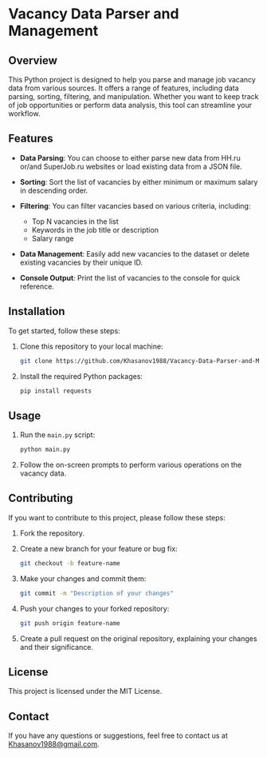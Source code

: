 # Vacancy Data Parser and Management

## Overview

This Python project is designed to help you parse and manage job vacancy data from various sources. It offers a range of
features, including data parsing, sorting, filtering, and manipulation. Whether you want to keep track of job
opportunities or perform data analysis, this tool can streamline your workflow.

## Features

- **Data Parsing**: You can choose to either parse new data from HH.ru or/and SuperJob.ru websites or load existing data from a JSON file.

- **Sorting**: Sort the list of vacancies by either minimum or maximum salary in descending order.

- **Filtering**: You can filter vacancies based on various criteria, including:
    - Top N vacancies in the list
    - Keywords in the job title or description
    - Salary range

- **Data Management**: Easily add new vacancies to the dataset or delete existing vacancies by their unique ID.

- **Console Output**: Print the list of vacancies to the console for quick reference.

## Installation

To get started, follow these steps:

1. Clone this repository to your local machine:

   ```bash
   git clone https://github.com/Khasanov1988/Vacancy-Data-Parser-and-Management.git
   ```

2. Install the required Python packages:

   ```bash
   pip install requests
   ```

## Usage

1. Run the `main.py` script:

   ```bash
   python main.py
   ```

2. Follow the on-screen prompts to perform various operations on the vacancy data.

## Contributing

If you want to contribute to this project, please follow these steps:

1. Fork the repository.

2. Create a new branch for your feature or bug fix:

   ```bash
   git checkout -b feature-name
   ```

3. Make your changes and commit them:

   ```bash
   git commit -m "Description of your changes"
   ```

4. Push your changes to your forked repository:

   ```bash
   git push origin feature-name
   ```

5. Create a pull request on the original repository, explaining your changes and their significance.

## License

This project is licensed under the MIT License.

## Contact

If you have any questions or suggestions, feel free to contact us at Khasanov1988@gmail.com.